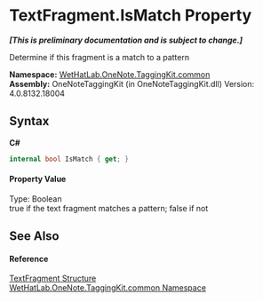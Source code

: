 # TextFragment.IsMatch Property 
 _**\[This is preliminary documentation and is subject to change.\]**_

Determine if this fragment is a match to a pattern

**Namespace:**&nbsp;<a href="bcdbab9c-63d1-48a4-6937-af53fb8d9a55">WetHatLab.OneNote.TaggingKit.common</a><br />**Assembly:**&nbsp;OneNoteTaggingKit (in OneNoteTaggingKit.dll) Version: 4.0.8132.18004

## Syntax

**C#**<br />
``` C#
internal bool IsMatch { get; }
```


#### Property Value
Type: Boolean<br />true if the text fragment matches a pattern; false if not

## See Also


#### Reference
<a href="f320e495-7b74-f8c1-98f7-e408d87aac42">TextFragment Structure</a><br /><a href="bcdbab9c-63d1-48a4-6937-af53fb8d9a55">WetHatLab.OneNote.TaggingKit.common Namespace</a><br />